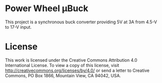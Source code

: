 # Power Wheel &#956;Buck

This project is a synchronous buck converter providing 5V at 3A from 4.5-V to 17-V input.

# License

This work is licensed under the Creative Commons Attribution 4.0 International License. To view a copy of this license, visit http://creativecommons.org/licenses/by/4.0/ or send a letter to Creative Commons, PO Box 1866, Mountain View, CA 94042, USA.
